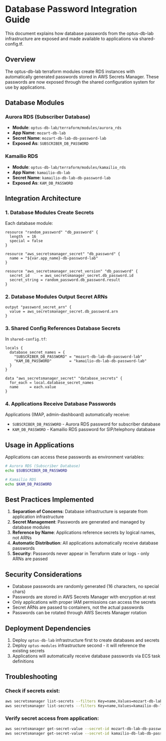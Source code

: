 # Database Password Integration Guide

This document explains how database passwords from the optus-db-lab infrastructure are exposed and made available to applications via shared-config.tf.

## Overview

The optus-db-lab terraform modules create RDS instances with automatically generated passwords stored in AWS Secrets Manager. These passwords are now exposed through the shared configuration system for use by applications.

## Database Modules

### Aurora RDS (Subscriber Database)
- **Module**: `optus-db-lab/terraform/modules/aurora_rds`
- **App Name**: `mozart-db-lab`
- **Secret Name**: `mozart-db-lab-db-password-lab`
- **Exposed As**: `SUBSCRIBER_DB_PASSWORD`

### Kamailio RDS
- **Module**: `optus-db-lab/terraform/modules/kamailio_rds`
- **App Name**: `kamailio-db-lab`
- **Secret Name**: `kamailio-db-lab-db-password-lab`
- **Exposed As**: `KAM_DB_PASSWORD`

## Integration Architecture

### 1. Database Modules Create Secrets
Each database module:
```hcl
resource "random_password" "db_password" {
  length  = 16
  special = false
}

resource "aws_secretsmanager_secret" "db_password" {
  name = "${var.app_name}-db-password-lab"
}

resource "aws_secretsmanager_secret_version" "db_password" {
  secret_id     = aws_secretsmanager_secret.db_password.id
  secret_string = random_password.db_password.result
}
```

### 2. Database Modules Output Secret ARNs
```hcl
output "password_secret_arn" {
  value = aws_secretsmanager_secret.db_password.arn
}
```

### 3. Shared Config References Database Secrets
In `shared-config.tf`:
```hcl
locals {
  database_secret_names = {
    "SUBSCRIBER_DB_PASSWORD" = "mozart-db-lab-db-password-lab"
    "KAM_DB_PASSWORD"        = "kamailio-db-lab-db-password-lab"
  }
}

data "aws_secretsmanager_secret" "database_secrets" {
  for_each = local.database_secret_names
  name     = each.value
}
```

### 4. Applications Receive Database Passwords
Applications (IMAP, admin-dashboard) automatically receive:
- `SUBSCRIBER_DB_PASSWORD` - Aurora RDS password for subscriber database
- `KAM_DB_PASSWORD` - Kamailio RDS password for SIP/telephony database

## Usage in Applications

Applications can access these passwords as environment variables:

```bash
# Aurora RDS (Subscriber Database)
echo $SUBSCRIBER_DB_PASSWORD

# Kamailio RDS 
echo $KAM_DB_PASSWORD
```

## Best Practices Implemented

1. **Separation of Concerns**: Database infrastructure is separate from application infrastructure
2. **Secret Management**: Passwords are generated and managed by database modules
3. **Reference by Name**: Applications reference secrets by logical names, not ARNs
4. **Automatic Distribution**: All applications automatically receive database passwords
5. **Security**: Passwords never appear in Terraform state or logs - only ARNs are passed

## Security Considerations

- Database passwords are randomly generated (16 characters, no special chars)
- Passwords are stored in AWS Secrets Manager with encryption at rest
- Only applications with proper IAM permissions can access the secrets
- Secret ARNs are passed to containers, not the actual passwords
- Passwords can be rotated through AWS Secrets Manager rotation

## Deployment Dependencies

1. Deploy `optus-db-lab` infrastructure first to create databases and secrets
2. Deploy `optus-modules` infrastructure second - it will reference the existing secrets
3. Applications will automatically receive database passwords via ECS task definitions

## Troubleshooting

### Check if secrets exist:
```bash
aws secretsmanager list-secrets --filters Key=name,Values=mozart-db-lab-db-password-lab
aws secretsmanager list-secrets --filters Key=name,Values=kamailio-db-lab-db-password-lab
```

### Verify secret access from application:
```bash
aws secretsmanager get-secret-value --secret-id mozart-db-lab-db-password-lab
aws secretsmanager get-secret-value --secret-id kamailio-db-lab-db-password-lab
```